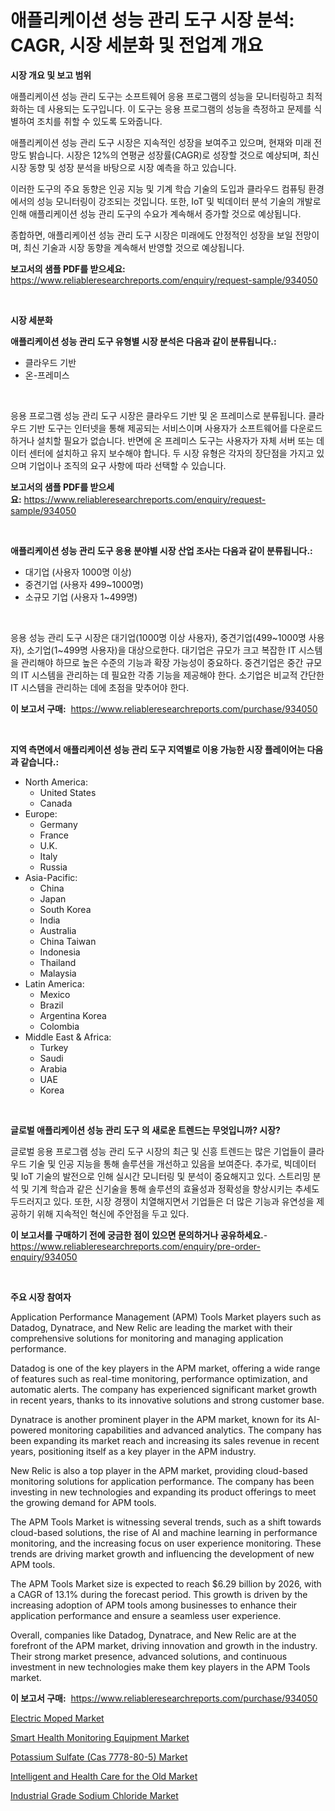 <p><h1>애플리케이션 성능 관리 도구 시장 분석: CAGR, 시장 세분화 및 전업계 개요</h1></p><p><strong>시장 개요 및 보고 범위</strong></p>
<p><p>애플리케이션 성능 관리 도구는 소프트웨어 응용 프로그램의 성능을 모니터링하고 최적화하는 데 사용되는 도구입니다. 이 도구는 응용 프로그램의 성능을 측정하고 문제를 식별하여 조치를 취할 수 있도록 도와줍니다. </p><p>애플리케이션 성능 관리 도구 시장은 지속적인 성장을 보여주고 있으며, 현재와 미래 전망도 밝습니다. 시장은 12%의 연평균 성장률(CAGR)로 성장할 것으로 예상되며, 최신 시장 동향 및 성장 분석을 바탕으로 시장 예측을 하고 있습니다.</p><p>이러한 도구의 주요 동향은 인공 지능 및 기계 학습 기술의 도입과 클라우드 컴퓨팅 환경에서의 성능 모니터링이 강조되는 것입니다. 또한, IoT 및 빅데이터 분석 기술의 개발로 인해 애플리케이션 성능 관리 도구의 수요가 계속해서 증가할 것으로 예상됩니다. </p><p>종합하면, 애플리케이션 성능 관리 도구 시장은 미래에도 안정적인 성장을 보일 전망이며, 최신 기술과 시장 동향을 계속해서 반영할 것으로 예상됩니다.</p></p>
<p><strong>보고서의 샘플 PDF를 받으세요:</strong> <a href="https://www.reliableresearchreports.com/enquiry/request-sample/934050">https://www.reliableresearchreports.com/enquiry/request-sample/934050</a></p>
<p>&nbsp;</p>
<p><strong>시장 세분화</strong></p>
<p><strong>애플리케이션 성능 관리 도구 유형별 시장 분석은 다음과 같이 분류됩니다.:</strong></p>
<p><ul><li>클라우드 기반</li><li>온-프레미스</li></ul></p>
<p>&nbsp;</p>
<p><p>응용 프로그램 성능 관리 도구 시장은 클라우드 기반 및 온 프레미스로 분류됩니다. 클라우드 기반 도구는 인터넷을 통해 제공되는 서비스이며 사용자가 소프트웨어를 다운로드하거나 설치할 필요가 없습니다. 반면에 온 프레미스 도구는 사용자가 자체 서버 또는 데이터 센터에 설치하고 유지 보수해야 합니다. 두 시장 유형은 각자의 장단점을 가지고 있으며 기업이나 조직의 요구 사항에 따라 선택할 수 있습니다.</p></p>
<p><strong>보고서의 샘플 PDF를 받으세요:</strong>&nbsp;<a href="https://www.reliableresearchreports.com/enquiry/request-sample/934050">https://www.reliableresearchreports.com/enquiry/request-sample/934050</a></p>
<p>&nbsp;</p>
<p><strong> 애플리케이션 성능 관리 도구 응용 분야별 시장 산업 조사는 다음과 같이 분류됩니다.:</strong></p>
<p><ul><li>대기업 (사용자 1000명 이상)</li><li>중견기업 (사용자 499~1000명)</li><li>소규모 기업 (사용자 1~499명)</li></ul></p>
<p>&nbsp;</p>
<p><p>응용 성능 관리 도구 시장은 대기업(1000명 이상 사용자), 중견기업(499~1000명 사용자), 소기업(1~499명 사용자)을 대상으로한다. 대기업은 규모가 크고 복잡한 IT 시스템을 관리해야 하므로 높은 수준의 기능과 확장 가능성이 중요하다. 중견기업은 중간 규모의 IT 시스템을 관리하는 데 필요한 각종 기능을 제공해야 한다. 소기업은 비교적 간단한 IT 시스템을 관리하는 데에 초점을 맞추어야 한다.</p></p>
<p><strong>이 보고서 구매:</strong>&nbsp; <a href="https://www.reliableresearchreports.com/purchase/934050">https://www.reliableresearchreports.com/purchase/934050</a></p>
<p>&nbsp;</p>
<p><strong>지역 측면에서 애플리케이션 성능 관리 도구 지역별로 이용 가능한 시장 플레이어는 다음과 같습니다.:</strong></p>
<p><ul>
    <li>
        North America:
        <ul>
            <li>United States</li>
            <li>Canada</li>
        </ul>
    </li>
    <li>
        Europe:
        <ul>
            <li>Germany</li>
            <li>France</li>
            <li>U.K.</li>
            <li>Italy</li>
            <li>Russia</li>
        </ul>
    </li>
    <li>
        Asia-Pacific:
        <ul>
            <li>China</li>
            <li>Japan</li>
            <li>South Korea</li>
            <li>India</li>
            <li>Australia</li>
            <li>China Taiwan</li>
            <li>Indonesia</li>
            <li>Thailand</li>
            <li>Malaysia</li>
        </ul>
    </li>
    <li>
        Latin America:
        <ul>
            <li>Mexico</li>
            <li>Brazil</li>
            <li>Argentina Korea</li>
            <li>Colombia</li>
        </ul>
    </li>
    <li>
        Middle East & Africa:
        <ul>
            <li>Turkey</li>
            <li>Saudi</li>
            <li>Arabia</li>
            <li>UAE</li>
            <li>Korea</li>
        </ul>
    </li>
    </ul></p>
<p>&nbsp;</p>
<p><strong>글로벌 애플리케이션 성능 관리 도구 의 새로운 트렌드는 무엇입니까? 시장?</strong></p>
<p><p>글로벌 응용 프로그램 성능 관리 도구 시장의 최근 및 신흥 트렌드는 많은 기업들이 클라우드 기술 및 인공 지능을 통해 솔루션을 개선하고 있음을 보여준다. 추가로, 빅데이터 및 IoT 기술의 발전으로 인해 실시간 모니터링 및 분석이 중요해지고 있다. 스트리밍 분석 및 기계 학습과 같은 신기술을 통해 솔루션의 효율성과 정확성을 향상시키는 추세도 두드러지고 있다. 또한, 시장 경쟁이 치열해지면서 기업들은 더 많은 기능과 유연성을 제공하기 위해 지속적인 혁신에 주안점을 두고 있다.</p></p>
<p><strong>이 보고서를 구매하기 전에 궁금한 점이 있으면 문의하거나 공유하세요.</strong>- <a href="https://www.reliableresearchreports.com/enquiry/pre-order-enquiry/934050">https://www.reliableresearchreports.com/enquiry/pre-order-enquiry/934050</a></p>
<p>&nbsp;</p>
<p><strong>주요 시장 참여자</strong></p>
<p><p>Application Performance Management (APM) Tools Market players such as Datadog, Dynatrace, and New Relic are leading the market with their comprehensive solutions for monitoring and managing application performance.</p><p>Datadog is one of the key players in the APM market, offering a wide range of features such as real-time monitoring, performance optimization, and automatic alerts. The company has experienced significant market growth in recent years, thanks to its innovative solutions and strong customer base.</p><p>Dynatrace is another prominent player in the APM market, known for its AI-powered monitoring capabilities and advanced analytics. The company has been expanding its market reach and increasing its sales revenue in recent years, positioning itself as a key player in the APM industry.</p><p>New Relic is also a top player in the APM market, providing cloud-based monitoring solutions for application performance. The company has been investing in new technologies and expanding its product offerings to meet the growing demand for APM tools.</p><p>The APM Tools Market is witnessing several trends, such as a shift towards cloud-based solutions, the rise of AI and machine learning in performance monitoring, and the increasing focus on user experience monitoring. These trends are driving market growth and influencing the development of new APM tools.</p><p>The APM Tools Market size is expected to reach $6.29 billion by 2026, with a CAGR of 13.1% during the forecast period. This growth is driven by the increasing adoption of APM tools among businesses to enhance their application performance and ensure a seamless user experience.</p><p>Overall, companies like Datadog, Dynatrace, and New Relic are at the forefront of the APM market, driving innovation and growth in the industry. Their strong market presence, advanced solutions, and continuous investment in new technologies make them key players in the APM Tools market.</p></p>
<p><strong>이 보고서 구매:</strong>&nbsp;&nbsp;<a href="https://www.reliableresearchreports.com/purchase/934050">https://www.reliableresearchreports.com/purchase/934050</a></p>
<p><p><a href="https://view.publitas.com/reportprime-1/electric-moped-market-size-and-examines-its-market-scope-with-a-primary-focus-on-growth-opportunities-and-forecasted-trends-spanning-from-2024-to-2031/">Electric Moped Market</a></p><p><a href="https://glittery-fuchsia-86a.notion.site/Insights-into-Smart-Health-Monitoring-Equipment-Market-Size-Analysing-Market-Share-Trends-and-Gro-6d58224c877b4b25ab473d6b2c21bef0">Smart Health Monitoring Equipment Market</a></p><p><a href="https://github.com/bobicer/Market-Research-Report-List-2/blob/main/potassium-sulfate-cas-7778-80-5-market.md">Potassium Sulfate (Cas 7778-80-5) Market</a></p><p><a href="https://bubble-tree-ea4.notion.site/Global-Intelligent-and-Health-Care-for-the-Old-Market-Size-and-Market-Trends-Insights-and-Projectio-5d2829a67d674c1b83bf686384b1557f">Intelligent and Health Care for the Old Market</a></p><p><a href="https://github.com/globismark/Market-Research-Report-List-2/blob/main/industrial-grade-sodium-chloride-market.md">Industrial Grade Sodium Chloride Market</a></p></p>
